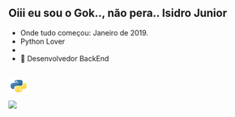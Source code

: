 ## Oiii eu sou o Gok.., não pera.. Isidro Junior
- Onde tudo começou: Janeiro de 2019.
- Python Lover 
- 
-  🤖 Desenvolvedor BackEnd 

<div align="center">
  
</div>
<div style="display: inline_block"><br>
  <img align="center" alt="isi-Python" height="30" width="40" src="https://raw.githubusercontent.com/devicons/devicon/master/icons/python/python-original.svg">
  
 
<div> 
   
  <a href="#" target="_blank"><img src="https://img.shields.io/badge/-Instagram-%23E4405F?style=for-the-badge&logo=instagram&logoColor=white" target="_blank"></a>

 </div>